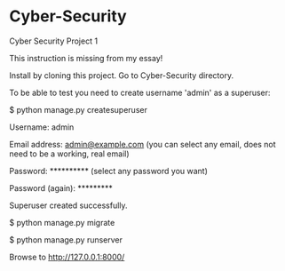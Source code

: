 # Cyber-Security
Cyber Security Project 1

This instruction is missing from my essay!

Install by cloning this project. Go to Cyber-Security directory. 

To be able to test you need to create username 'admin' as a superuser:

$ python manage.py createsuperuser

Username: admin

Email address: admin@example.com (you can select any email, does not need to be a working, real email)

Password: ********** (select any password you want)

Password (again): *********

Superuser created successfully.

$ python manage.py migrate

$ python manage.py runserver

Browse to http://127.0.0.1:8000/
